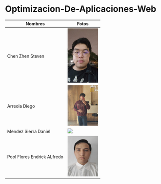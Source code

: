 # Optimizacion-De-Aplicaciones-Web

|  Nombres  |  Fotos  |
|-----------|---------|
| Chen Zhen Steven | <img src="./img/steven.jpg" width="100" heigth="100"> |
| Arreola Diego | <img src="./img/diego.jpeg" width="100" heigth="100"> |
| Mendez Sierra Daniel | <img src="./img/daniel.jpeg" width="100" heigth="100"> |
| Pool Flores Endrick ALfredo | <img src="./img/endrick.jpg" width="100" heigth="100"> |
